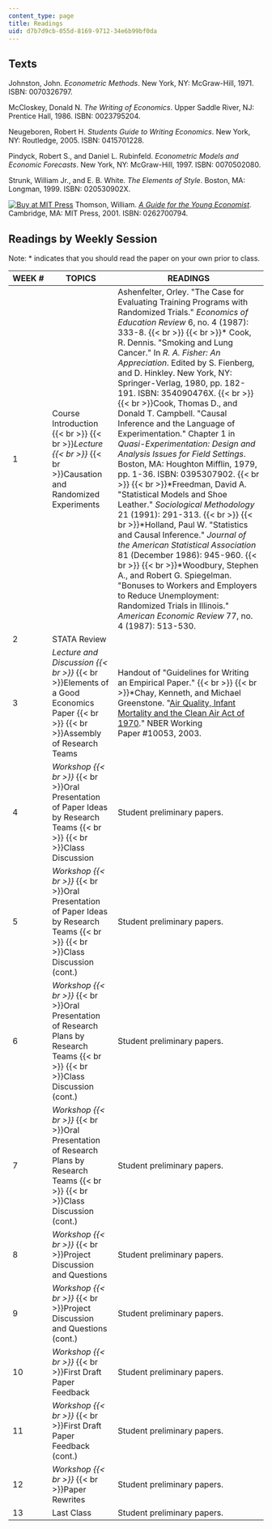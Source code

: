 ```yaml
---
content_type: page
title: Readings
uid: d7b7d9cb-055d-8169-9712-34e6b99bf0da
---
```


Texts
-----

Johnston, John. _Econometric Methods_. New York, NY: McGraw-Hill, 1971. ISBN: 0070326797.

McCloskey, Donald N. _The Writing of Economics_. Upper Saddle River, NJ: Prentice Hall, 1986. ISBN: 0023795204.

Neugeboren, Robert H. _Students Guide to Writing Economics_. New York, NY: Routledge, 2005. ISBN: 0415701228.

Pindyck, Robert S., and Daniel L. Rubinfeld. _Econometric Models and Economic Forecasts_. New York, NY: McGraw-Hill, 1997. ISBN: 0070502080.

Strunk, William Jr., and E. B. White. _The Elements of Style_. Boston, MA: Longman, 1999. ISBN: 020530902X.

[![Buy at MIT Press](/images/mp_logo.gif)](https://mitpress.mit.edu/0262700794) Thomson, William. [_A Guide for the Young Economist_](https://mitpress.mit.edu/0262700794). Cambridge, MA: MIT Press, 2001. ISBN: 0262700794.

Readings by Weekly Session
--------------------------

Note: \* indicates that you should read the paper on your own prior to class.

| WEEK # | TOPICS | READINGS |
| --- | --- | --- |
| 1 | Course Introduction  {{< br >}}  {{< br >}}_Lecture  {{< br >}}_  {{< br >}}Causation and Randomized Experiments | Ashenfelter, Orley. "The Case for Evaluating Training Programs with Randomized Trials." _Economics of Education Review_ 6, no. 4 (1987): 333-8.  {{< br >}}  {{< br >}}\* Cook, R. Dennis. "Smoking and Lung Cancer." In _R. A. Fisher: An Appreciation_. Edited by S. Fienberg, and D. Hinkley. New York, NY: Springer-Verlag, 1980, pp. 182-191. ISBN: 354090476X.  {{< br >}}  {{< br >}}Cook, Thomas D., and Donald T. Campbell. "Causal Inference and the Language of Experimentation." Chapter 1 in _Quasi-Experimentation: Design and Analysis Issues for Field Settings_. Boston, MA: Houghton Mifflin, 1979, pp. 1-36. ISBN: 0395307902.  {{< br >}}  {{< br >}}\*Freedman, David A. "Statistical Models and Shoe Leather." _Sociological Methodology_ 21 (1991): 291-313.  {{< br >}}  {{< br >}}\*Holland, Paul W. "Statistics and Causal Inference." _Journal of the American Statistical Association_ 81 (December 1986): 945-960.  {{< br >}}  {{< br >}}\*Woodbury, Stephen A., and Robert G. Spiegelman. "Bonuses to Workers and Employers to Reduce Unemployment: Randomized Trials in Illinois." _American Economic Review_ 77, no. 4 (1987): 513-530. |
| 2 | STATA Review | &nbsp; |
| 3 | _Lecture and Discussion  {{< br >}}_  {{< br >}}Elements of a Good Economics Paper  {{< br >}}  {{< br >}}Assembly of Research Teams | Handout of "Guidelines for Writing an Empirical Paper."  {{< br >}}  {{< br >}}\*Chay, Kenneth, and Michael Greenstone. "[Air Quality, Infant Mortality and the Clean Air Act of 1970](http://economics.mit.edu/faculty/mgreenst/papers)." NBER Working Paper #10053, 2003. |
| 4 | _Workshop  {{< br >}}_  {{< br >}}Oral Presentation of Paper Ideas by Research Teams  {{< br >}}  {{< br >}}Class Discussion | Student preliminary papers. |
| 5 | _Workshop  {{< br >}}_  {{< br >}}Oral Presentation of Paper Ideas by Research Teams  {{< br >}}  {{< br >}}Class Discussion (cont.) | Student preliminary papers. |
| 6 | _Workshop  {{< br >}}_  {{< br >}}Oral Presentation of Research Plans by Research Teams  {{< br >}}  {{< br >}}Class Discussion (cont.) | Student preliminary papers. |
| 7 | _Workshop  {{< br >}}_  {{< br >}}Oral Presentation of Research Plans by Research Teams  {{< br >}}  {{< br >}}Class Discussion (cont.) | Student preliminary papers. |
| 8 | _Workshop  {{< br >}}_  {{< br >}}Project Discussion and Questions | Student preliminary papers. |
| 9 | _Workshop  {{< br >}}_  {{< br >}}Project Discussion and Questions (cont.) | Student preliminary papers. |
| 10 | _Workshop  {{< br >}}_  {{< br >}}First Draft Paper Feedback | Student preliminary papers. |
| 11 | _Workshop  {{< br >}}_  {{< br >}}First Draft Paper Feedback (cont.) | Student preliminary papers. |
| 12 | _Workshop  {{< br >}}_  {{< br >}}Paper Rewrites | Student preliminary papers. |
| 13 | Last Class | Student preliminary papers.